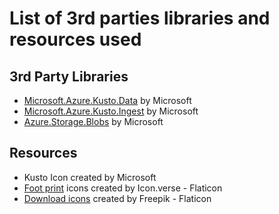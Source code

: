 # List of 3rd parties libraries and resources used
## 3rd Party Libraries 
* [Microsoft.Azure.Kusto.Data](https://www.nuget.org/packages/Microsoft.Azure.Kusto.Data) by Microsoft
* [Microsoft.Azure.Kusto.Ingest](https://www.nuget.org/packages/Microsoft.Azure.Kusto.Ingest) by Microsoft
* [Azure.Storage.Blobs](https://www.nuget.org/packages/Azure.Storage.Blobs) by Microsoft
## Resources
* Kusto Icon created by Microsoft
* [Foot print](https://www.flaticon.com/free-icons/foot-print) icons created by Icon.verse - Flaticon
* [Download icons](https://www.flaticon.com/free-icons/download) created by Freepik - Flaticon